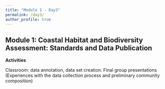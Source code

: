 ```yaml
---
title: "Module 1 - Day3"
permalink: /day3/
author_profile: true
---
```


## Module 1: Coastal Habitat and Biodiversity Assessment: Standards and Data Publication

**Activities**

Classroom: data annotation, data set creation. Final group presentations (Experiences with the data collection process and preliminary community composition)
